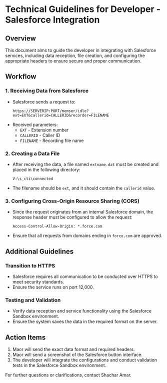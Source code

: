 
# Technical Guidelines for Developer - Salesforce Integration

## Overview
This document aims to guide the developer in integrating with Salesforce services, including data reception, file creation, and configuring the appropriate headers to ensure secure and proper communication.

## Workflow

### 1. Receiving Data from Salesforce
- Salesforce sends a request to:
  ```
  https://SERVERIP:PORT/memser/idle?ext=EXT&callerid=CALLERID&recorder=FILENAME
  ```
- Received parameters:
  - `EXT` - Extension number
  - `CALLERID` - Caller ID
  - `FILENAME` - Recording file name

### 2. Creating a Data File
- After receiving the data, a file named `extname.dat` must be created and placed in the following directory:
  ```
  V:\s_cti\connected
  ```
- The filename should be `ext`, and it should contain the `callerid` value.

### 3. Configuring Cross-Origin Resource Sharing (CORS)
- Since the request originates from an internal Salesforce domain, the response header must be configured to allow the request:
  ```
  Access-Control-Allow-Origin: *.force.com
  ```
- Ensure that all requests from domains ending in `force.com` are approved.

## Additional Guidelines

### Transition to HTTPS
- Salesforce requires all communication to be conducted over HTTPS to meet security standards.
- Ensure the service runs on port 12,000.

### Testing and Validation
- Verify data reception and service functionality using the Salesforce Sandbox environment.
- Ensure the system saves the data in the required format on the server.

## Action Items
1. Maor will send the exact data format and required headers.
2. Maor will send a screenshot of the Salesforce button interface.
3. The developer will integrate the configurations and conduct validation tests in the Salesforce Sandbox environment.

For further questions or clarifications, contact Shachar Amar.
